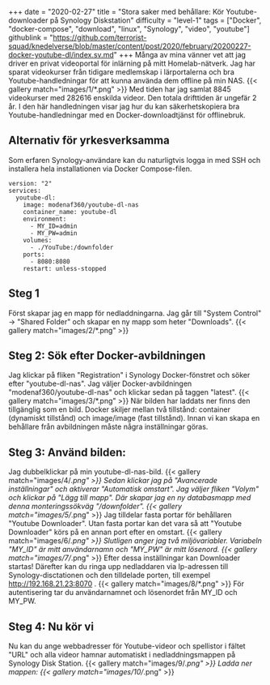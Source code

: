 +++
date = "2020-02-27"
title = "Stora saker med behållare: Kör Youtube-downloader på Synology Diskstation"
difficulty = "level-1"
tags = ["Docker", "docker-compose", "download", "linux", "Synology", "video", "youtube"]
githublink = "https://github.com/terrorist-squad/knedelverse/blob/master/content/post/2020/february/20200227-docker-youtube-dl/index.sv.md"
+++
Många av mina vänner vet att jag driver en privat videoportal för inlärning på mitt Homelab-nätverk. Jag har sparat videokurser från tidigare medlemskap i lärportalerna och bra Youtube-handledningar för att kunna använda dem offline på min NAS.
{{< gallery match="images/1/*.png" >}}
Med tiden har jag samlat 8845 videokurser med 282616 enskilda videor. Den totala drifttiden är ungefär 2 år. I den här handledningen visar jag hur du kan säkerhetskopiera bra Youtube-handledningar med en Docker-downloadtjänst för offlinebruk.
## Alternativ för yrkesverksamma
Som erfaren Synology-användare kan du naturligtvis logga in med SSH och installera hela installationen via Docker Compose-filen.
```
version: "2"
services:
  youtube-dl:
    image: modenaf360/youtube-dl-nas
    container_name: youtube-dl
    environment:
      - MY_ID=admin
      - MY_PW=admin
    volumes:
      - ./YouTube:/downfolder
    ports:
      - 8080:8080
    restart: unless-stopped

```

## Steg 1
Först skapar jag en mapp för nedladdningarna. Jag går till "System Control" -> "Shared Folder" och skapar en ny mapp som heter "Downloads".
{{< gallery match="images/2/*.png" >}}

## Steg 2: Sök efter Docker-avbildningen
Jag klickar på fliken "Registration" i Synology Docker-fönstret och söker efter "youtube-dl-nas". Jag väljer Docker-avbildningen "modenaf360/youtube-dl-nas" och klickar sedan på taggen "latest".
{{< gallery match="images/3/*.png" >}}
När bilden har laddats ner finns den tillgänglig som en bild. Docker skiljer mellan två tillstånd: container (dynamiskt tillstånd) och image/image (fast tillstånd). Innan vi kan skapa en behållare från avbildningen måste några inställningar göras.
## Steg 3: Använd bilden:
Jag dubbelklickar på min youtube-dl-nas-bild.
{{< gallery match="images/4/*.png" >}}
Sedan klickar jag på "Avancerade inställningar" och aktiverar "Automatisk omstart". Jag väljer fliken "Volym" och klickar på "Lägg till mapp". Där skapar jag en ny databasmapp med denna monteringssökväg "/downfolder".
{{< gallery match="images/5/*.png" >}}
Jag tilldelar fasta portar för behållaren "Youtube Downloader". Utan fasta portar kan det vara så att "Youtube Downloader" körs på en annan port efter en omstart.
{{< gallery match="images/6/*.png" >}}
Slutligen anger jag två miljövariabler. Variabeln "MY_ID" är mitt användarnamn och "MY_PW" är mitt lösenord.
{{< gallery match="images/7/*.png" >}}
Efter dessa inställningar kan Downloader startas! Därefter kan du ringa upp nedladdaren via Ip-adressen till Synology-disctationen och den tilldelade porten, till exempel http://192.168.21.23:8070 .
{{< gallery match="images/8/*.png" >}}
För autentisering tar du användarnamnet och lösenordet från MY_ID och MY_PW.
## Steg 4: Nu kör vi
Nu kan du ange webbadresser för Youtube-videor och spellistor i fältet "URL" och alla videor hamnar automatiskt i nedladdningsmappen på Synology Disk Station.
{{< gallery match="images/9/*.png" >}}
Ladda ner mappen:
{{< gallery match="images/10/*.png" >}}